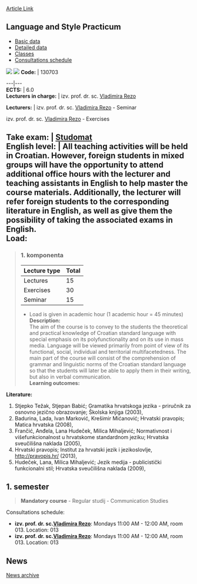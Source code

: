 [Article Link](https://www.fhs.hr/en/course/lasp_a)

## Language and Style Practicum
  * [Basic data](https://www.fhs.hr/en/course/lasp_a#v1id-523794_120668_1_0 "Basic data")
  * [Detailed data](https://www.fhs.hr/en/course/lasp_a#v1id-523794_120668_1_1 "Detailed data")
  * [Classes](https://www.fhs.hr/en/course/lasp_a#v1id-523794_120668_1_2 "Classes")
  * [Consultations schedule](https://www.fhs.hr/en/course/lasp_a#v1id-523794_120668_1_3 "Consultations schedule")


[![](https://www.fhs.hr/img/flags/gif/hr.gif)](https://www.fhs.hr/predmet/jezvje_a) [![](https://www.fhs.hr/img/flags/gif/gb.gif)](https://www.fhs.hr/en/course/lasp_a)
**Code:** |  130703  
  
---|---  
**ECTS:** |  6.0   
**Lecturers in charge:** |  izv. prof. dr. sc. [Vladimira Rezo](https://www.fhs.hr/staff/vladimira.rezo)   
  
**Lecturers:** |  izv. prof. dr. sc. [Vladimira Rezo](https://www.fhs.hr/djelatnik/vladimira.rezo) - Seminar  
  
izv. prof. dr. sc. [Vladimira Rezo](https://www.fhs.hr/djelatnik/vladimira.rezo) - Exercises  
  
**Take exam:** |  [Studomat](http://www.isvu.hr/studomat)  
**English level:** |  All teaching activities will be held in Croatian. However, foreign students in mixed groups will have the opportunity to attend additional office hours with the lecturer and teaching assistants in English to help master the course materials. Additionally, the lecturer will refer foreign students to the corresponding literature in English, as well as give them the possibility of taking the associated exams in English.   
**Load:**  
---  
> ### 1. komponenta
> | Lecture type | Total  
> ---|---  
> Lectures | 15  
> Exercises | 30  
> Seminar | 15  
> * Load is given in academic hour (1 academic hour = 45 minutes)   
**Description:**  
> The aim of the course is to convey to the students the theoretical and practical knowledge of Croatian standard language with special emphasis on its polyfunctionality and on its use in mass media. Language will be viewed primarily from point of view of its functional, social, individual and territorial multifacetedness. The main part of the course will consist of the comprehension of grammar and linguistic norms of the Croatian standard language so that the students will later be able to apply them in their writing, but also in verbal communication.  
**Learning outcomes:**  

  
**Literature:**  
  1. Stjepko Težak, Stjepan Babić; Gramatika hrvatskoga jezika - priručnik za osnovno jezično obrazovanje; Školska knjiga (2003), 
  2. Badurina, Lada, Ivan Marković, Krešimir Mićanović; Hrvatski pravopis; Matica hrvatska (2008), 
  3. Frančić, Anđela, Lana Hudeček, Milica Mihaljević; Normativnost i višefunkcionalnost u hrvatskome standardnom jeziku; Hrvatska sveučilišna naklada (2005), 
  4. Hrvatski pravopis; Institut za hrvatski jezik i jezikoslovlje, http://pravopis.hr/ (2013), 
  5. Hudeček, Lana, Milica Mihaljević; Jezik medija - publicistički funkcionalni stil; Hrvatska sveučilišna naklada (2009), 

  
**1. semester**  
---  
> **Mandatory course** - Regular studij - Communication Studies  
>   
Consultations schedule: 
  * **izv. prof. dr. sc.[Vladimira Rezo](https://www.fhs.hr/staff/vladimira.rezo)**: 
Mondays 11:00 AM - 12:00 AM, room 013.
Location: 013 
  * **izv. prof. dr. sc.[Vladimira Rezo](https://www.fhs.hr/djelatnik/vladimira.rezo)**: 
Mondays 11:00 AM - 12:00 AM, room 013.
Location: 013 


## News
[News archive](https://www.fhs.hr/en/course/lasp_a?@=20qx9#news_87786 "News archive")
